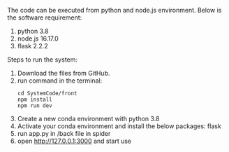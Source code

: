 The code can be executed from python and node.js environment. Below is the software requirement:
1. python 3.8
2. node.js 16.17.0
3. flask 2.2.2

Steps to run the system:
1. Download the files from GitHub.
2. run command in the terminal:
   ````
   cd SystemCode/front
   npm install
   npm run dev
   ````
3. Create a new conda environment with python 3.8
4. Activate your conda environment and install the below packages: flask
5. run app.py in /back file in spider
6. open http://127.0.0.1:3000 and start use
